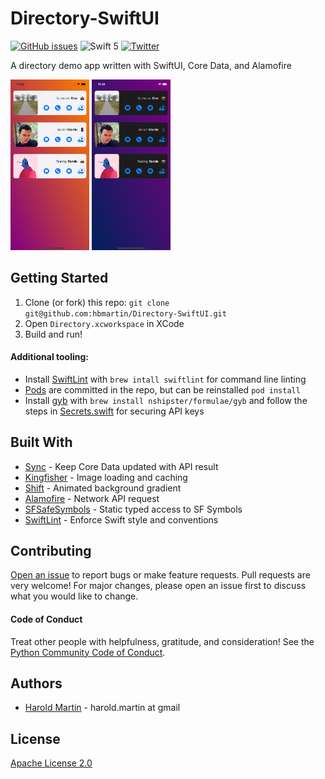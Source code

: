 # Directory-SwiftUI

[![GitHub issues](https://img.shields.io/github/issues-raw/hbmartin/Directory-SwiftUI.svg)](https://github.com/hbmartin/Directory-SwiftUI/issues)
![Swift 5](https://img.shields.io/badge/swift-5-orange.svg)
[![Twitter](https://img.shields.io/badge/twitter-@hmartin-blue.svg?style=flat)](https://twitter.com/hmartin)


A directory demo app written with SwiftUI, Core Data, and Alamofire

<img src="docs/screenshots/light.png" width="25%"/> <img src="docs/screenshots/dark.png" width="25%"/>

## Getting Started
1. Clone (or fork) this repo: ``git clone git@github.com:hbmartin/Directory-SwiftUI.git``
2. Open ``Directory.xcworkspace`` in XCode
3. Build and run!

#### Additional tooling:
* Install [SwiftLint](https://realm.github.io/SwiftLint/) with ``brew intall swiftlint`` for command line linting
* [Pods](https://cocoapods.org/) are committed in the repo, but can be reinstalled ``pod install``
* Install [gyb](https://nshipster.com/swift-gyb/) with ``brew install nshipster/formulae/gyb`` and follow the steps in [Secrets.swift](https://github.com/hbmartin/Directory-SwiftUI/blob/master/Directory/Data/Secrets.swift) for securing API keys

## Built With

* [Sync](https://github.com/3lvis/Sync) - Keep Core Data updated with API result
* [Kingfisher](https://github.com/onevcat/Kingfisher) - Image loading and caching
* [Shift](https://github.com/andre991/Shift) - Animated background gradient
* [Alamofire](https://github.com/Alamofire/Alamofire) - Network API request
* [SFSafeSymbols](https://github.com/piknotech/SFSafeSymbols) - Static typed access to SF Symbols
* [SwiftLint](https://realm.github.io/SwiftLint/) - Enforce Swift style and conventions

## Contributing

[Open an issue](https://github.com/hbmartin/Directory-SwiftUI/issues/new) to report bugs or make feature requests. Pull requests are very welcome! For major changes, please open an issue first to discuss what you would like to change.

#### Code of Conduct

Treat other people with helpfulness, gratitude, and consideration! See the [Python Community Code of Conduct](https://www.python.org/psf/codeofconduct/).

## Authors

* [Harold Martin](https://www.linkedin.com/in/harold-martin-98526971/) - harold.martin at gmail

## License

[Apache License 2.0](LICENSE.txt)
